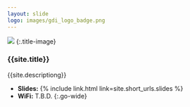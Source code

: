 ```yaml
---
layout: slide
logo: images/gdi_logo_badge.png
---
```


![]({{page.logo}})
{:.title-image}

### {{site.title}}

{{site.descriptiong}}

* **Slides:** {% include link.html link=site.short_urls.slides %}
* **WiFi:** T.B.D.
{:.go-wide}
